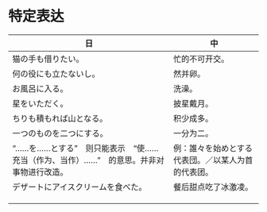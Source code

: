 # 特定表达



| 日                                                           | 中                                                 |
| ------------------------------------------------------------ | -------------------------------------------------- |
| 猫の手も借りたい。                                           | 忙的不可开交。                                     |
| 何の役にも立たないし。                                       | 然并卵。                                           |
| お風呂に入る。                                               | 洗澡。                                             |
| 星をいただく。                                               | 披星戴月。                                         |
| ちりも積もれば山となる。                                     | 积少成多。                                         |
| 一つのものを二つにする。                                     | 一分为二。                                         |
| “……を……とする”　则只能表示　“使……充当（作为、当作）……”　的意思。并非对事物进行改造。 | 例：誰々を始めとする代表団。／以某人为首的代表团。 |
| デザートにアイスクリームを食べた。                           | 餐后甜点吃了冰激凌。                               |
|                                                              |                                                    |
|                                                              |                                                    |
|                                                              |                                                    |

